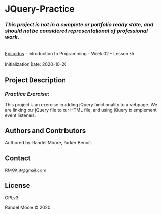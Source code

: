 # JQuery-Practice
### _This project is not in a complete or portfolio ready state, and should not be considered representational of professional work._<br><br>
[Epicodus](https://www.epicodus.com/) - Introduction to Programming - Week 02 - Lesson 35<br><br>
Initialization Date: 2020-10-20

## Project Description
### _Practice Exercise:_<br>
This project is an exercise in adding jQuery functionality to a webpage.  We are linking our jQuery file to our HTML file, and using jQuery to emplement event listeners.
## Authors and Contributors
Authored by: Randel Moore, Parker Benoit.

## Contact
RMGit.it@gmail.com

## License

GPLv3

Randel Moore © 2020
